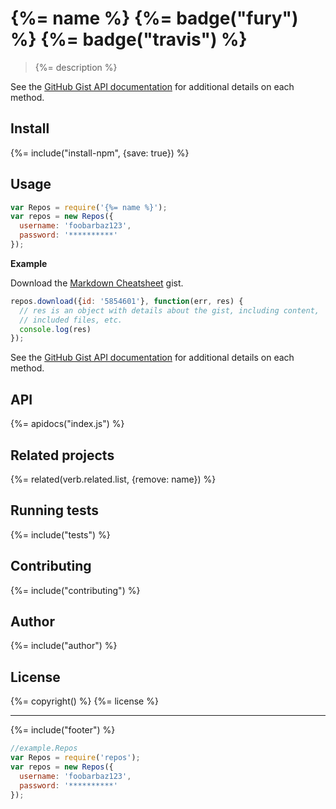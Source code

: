 # {%= name %} {%= badge("fury") %} {%= badge("travis") %}

> {%= description %}

See the [GitHub Gist API documentation](https://developer.github.com/v3/gists/) for additional details on each method.

## Install
{%= include("install-npm", {save: true}) %}

## Usage

```js
var Repos = require('{%= name %}');
var repos = new Repos({
  username: 'foobarbaz123',
  password: '**********'
});
```

**Example**

Download the [Markdown Cheatsheet](https://gist.github.com/jonschlinkert/5854601) gist.

```js
repos.download({id: '5854601'}, function(err, res) {
  // res is an object with details about the gist, including content,
  // included files, etc.
  console.log(res)
});
```

See the [GitHub Gist API documentation](https://developer.github.com/v3/gists/) for additional details on each method.

## API
{%= apidocs("index.js") %}

## Related projects
{%= related(verb.related.list, {remove: name}) %}

## Running tests
{%= include("tests") %}

## Contributing
{%= include("contributing") %}

## Author
{%= include("author") %}

## License
{%= copyright() %}
{%= license %}

***

{%= include("footer") %}


```js
//example.Repos
var Repos = require('repos');
var repos = new Repos({
  username: 'foobarbaz123',
  password: '**********'
});
```
